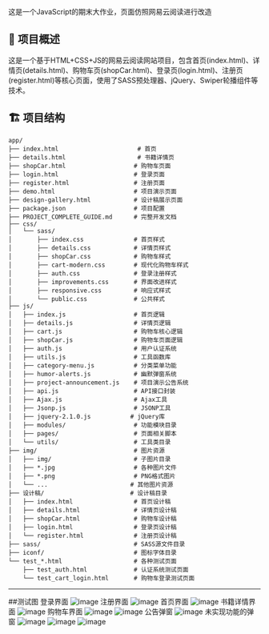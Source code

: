 这是一个JavaScript的期末大作业，页面仿照网易云阅读进行改造
## 📖 项目概述

这是一个基于HTML+CSS+JS的网易云阅读网站项目，包含首页(index.html)、详情页(details.html)、购物车页(shopCar.html)、登录页(login.html)、注册页(register.html)等核心页面，使用了SASS预处理器、jQuery、Swiper轮播组件等技术。
## 🏗️ 项目结构

```
app/
├── index.html                      # 首页
├── details.html                    # 书籍详情页
├── shopCar.html                   # 购物车页面
├── login.html                     # 登录页面
├── register.html                  # 注册页面
├── demo.html                      # 项目演示页面
├── design-gallery.html            # 设计稿展示页面
├── package.json                   # 项目配置
├── PROJECT_COMPLETE_GUIDE.md      # 完整开发文档
├── css/
│   └── sass/
│       ├── index.css              # 首页样式
│       ├── details.css            # 详情页样式
│       ├── shopCar.css            # 购物车样式
│       ├── cart-modern.css        # 现代化购物车样式
│       ├── auth.css               # 登录注册样式
│       ├── improvements.css       # 界面改进样式
│       ├── responsive.css         # 响应式样式
│       └── public.css             # 公共样式
├── js/
│   ├── index.js                   # 首页逻辑
│   ├── details.js                 # 详情页逻辑
│   ├── cart.js                    # 购物车核心逻辑
│   ├── shopCar.js                 # 购物车页面逻辑
│   ├── auth.js                    # 用户认证系统
│   ├── utils.js                   # 工具函数库
│   ├── category-menu.js           # 分类菜单功能
│   ├── humor-alerts.js            # 幽默弹窗系统
│   ├── project-announcement.js    # 项目演示公告系统
│   ├── api.js                     # API接口封装
│   ├── Ajax.js                    # Ajax工具
│   ├── Jsonp.js                   # JSONP工具
│   ├── jquery-2.1.0.js           # jQuery库
│   ├── modules/                   # 功能模块目录
│   ├── pages/                     # 页面相关脚本
│   └── utils/                     # 工具类目录
├── img/                           # 图片资源
│   ├── img/                       # 子图片目录
│   ├── *.jpg                      # 各种图片文件
│   ├── *.png                      # PNG格式图片
│   └── ...                       # 其他图片资源
├── 设计稿/                        # 设计稿目录
│   ├── index.html                 # 首页设计稿
│   ├── details.html               # 详情页设计稿
│   ├── shopCar.html               # 购物车设计稿
│   ├── login.html                 # 登录页设计稿
│   └── register.html              # 注册页设计稿
├── sass/                          # SASS源文件目录
├── iconf/                         # 图标字体目录
└── test_*.html                    # 各种测试页面
    ├── test_auth.html             # 认证系统测试页面
    └── test_cart_login.html       # 购物车登录测试页面
```

---
##测试图
登录界面
![image](https://github.com/user-attachments/assets/591b93eb-fb5b-493e-aea0-15f40a194c5d)
注册界面
![image](https://github.com/user-attachments/assets/139bd0a1-249a-4fa1-b2b4-e4b5f04781b7)
首页界面
![image](https://github.com/user-attachments/assets/2fec8fa2-b971-499e-a372-da49275264e0)
书籍详情界面
![image](https://github.com/user-attachments/assets/8796b289-1f99-423e-b2ea-13de212904b3)
购物车界面
![image](https://github.com/user-attachments/assets/5a0d34d0-b1d4-4029-800b-38667b3cfc3c)
![image](https://github.com/user-attachments/assets/01427959-c663-453c-938a-66e174a688cc)
公告弹窗
![image](https://github.com/user-attachments/assets/4622e4b7-b0c0-4670-a9a6-d0f27fd88144)
未实现功能的弹窗
![image](https://github.com/user-attachments/assets/cc58fc27-5892-49b2-ba3e-e528e455e03a)
![image](https://github.com/user-attachments/assets/b29ae71a-150e-4c63-bb98-cae27c8e98c2)
![image](https://github.com/user-attachments/assets/3adcb791-42bf-4a1e-8260-7eaffdd1d4df)




